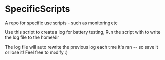 # SpecificScripts
A repo for specific use scripts - such as monitoring etc


 Use this script to create a log for battery testing,
 Run the script with <sudo python3 power_monitor.py> to write the log file to the home/dir


The log file will auto rewrite the previous log each time it's ran -- so save it or lose it!
Feel free to modify :) 
